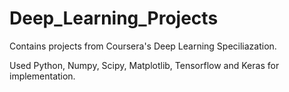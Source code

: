 # Deep_Learning_Projects
Contains projects from Coursera's Deep Learning Speciliazation. 

Used Python, Numpy, Scipy, Matplotlib, Tensorflow and Keras for implementation. 
